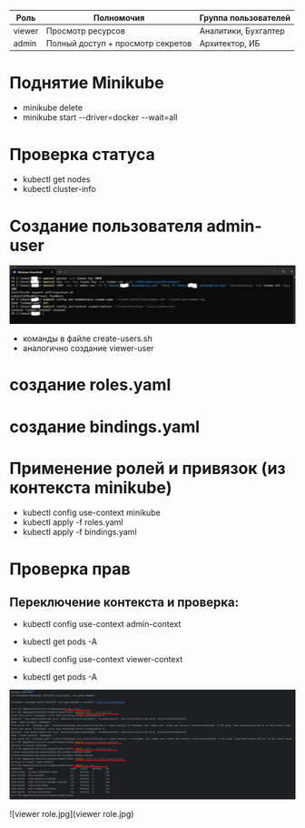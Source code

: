 | Роль   | Полномочия                            | Группа пользователей         |
|--------|----------------------------------------|------------------------------|
| viewer | Просмотр ресурсов                      | Аналитики, Бухгалтер         |
| admin  | Полный доступ + просмотр секретов      | Архитектор, ИБ               |


# Поднятие Minikube
- minikube delete
- minikube start --driver=docker --wait=all

# Проверка статуса
- kubectl get nodes
- kubectl cluster-info

# Создание пользователя admin-user
![create-users.jpg](create-users.jpg)

- команды в файле create-users.sh
- аналогично создание viewer-user

# создание roles.yaml 

# создание bindings.yaml

# Применение ролей и привязок (из контекста minikube)
- kubectl config use-context minikube
- kubectl apply -f roles.yaml
- kubectl apply -f bindings.yaml

# Проверка прав
## Переключение контекста и проверка:
- kubectl config use-context admin-context
- kubectl get pods -A

- kubectl config use-context viewer-context
- kubectl get pods -A

![admin-role.jpg](admin-role.jpg)

![viewer role.jpg](viewer role.jpg)